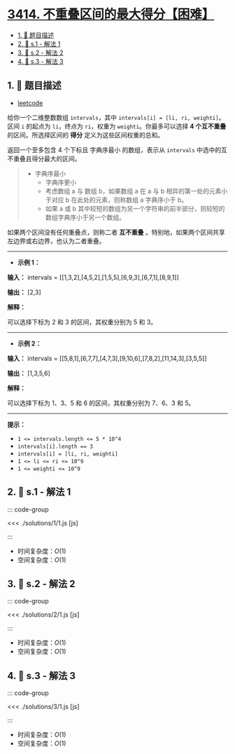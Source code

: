 # [3414. 不重叠区间的最大得分【困难】](https://github.com/tnotesjs/TNotes.leetcode/tree/main/notes/3414.%20%E4%B8%8D%E9%87%8D%E5%8F%A0%E5%8C%BA%E9%97%B4%E7%9A%84%E6%9C%80%E5%A4%A7%E5%BE%97%E5%88%86%E3%80%90%E5%9B%B0%E9%9A%BE%E3%80%91)

<!-- region:toc -->

- [1. 📝 题目描述](#1--题目描述)
- [2. 🎯 s.1 - 解法 1](#2--s1---解法-1)
- [3. 🎯 s.2 - 解法 2](#3--s2---解法-2)
- [4. 🎯 s.3 - 解法 3](#4--s3---解法-3)

<!-- endregion:toc -->

## 1. 📝 题目描述

- [leetcode](https://leetcode.cn/problems/maximum-score-of-non-overlapping-intervals/)

给你一个二维整数数组 `intervals`，其中 `intervals[i] = [li, ri, weighti]`。区间 `i` 的起点为 `li`，终点为 `ri`，权重为 `weighti`。你最多可以选择 **4 个互不重叠** 的区间。所选择区间的 **得分** 定义为这些区间权重的总和。

返回一个至多包含 4 个下标且 字典序最小 的数组，表示从 `intervals` 中选中的互不重叠且得分最大的区间。

> - 字典序最小
>   - 字典序更小
>   - 考虑数组 a 与 数组 b，如果数组 a 在 a 与 b 相异的第一处的元素小于对应 b 在此处的元素，则称数组 a 字典序小于 b。
>   - 如果 a 或 b 其中较短的数组为另一个字符串的前半部分，则较短的数组字典序小于另一个数组。

如果两个区间没有任何重叠点，则称二者 **互不重叠** 。特别地，如果两个区间共享左边界或右边界，也认为二者重叠。

---

- **示例 1：**

**输入：** intervals = [[1,3,2],[4,5,2],[1,5,5],[6,9,3],[6,7,1],[8,9,1]]

**输出：** [2,3]

**解释：**

可以选择下标为 2 和 3 的区间，其权重分别为 5 和 3。

---

- **示例 2：**

**输入：** intervals = [[5,8,1],[6,7,7],[4,7,3],[9,10,6],[7,8,2],[11,14,3],[3,5,5]]

**输出：** [1,3,5,6]

**解释：**

可以选择下标为 1、3、5 和 6 的区间，其权重分别为 7、6、3 和 5。

---

**提示：**

- `1 <= intervals.length <= 5 * 10^4`
- `intervals[i].length == 3`
- `intervals[i] = [li, ri, weighti]`
- `1 <= li <= ri <= 10^9`
- `1 <= weighti <= 10^9`

## 2. 🎯 s.1 - 解法 1

::: code-group

<<< ./solutions/1/1.js [js]

:::

- 时间复杂度：$O(1)$
- 空间复杂度：$O(1)$

## 3. 🎯 s.2 - 解法 2

::: code-group

<<< ./solutions/2/1.js [js]

:::

- 时间复杂度：$O(1)$
- 空间复杂度：$O(1)$

## 4. 🎯 s.3 - 解法 3

::: code-group

<<< ./solutions/3/1.js [js]

:::

- 时间复杂度：$O(1)$
- 空间复杂度：$O(1)$

